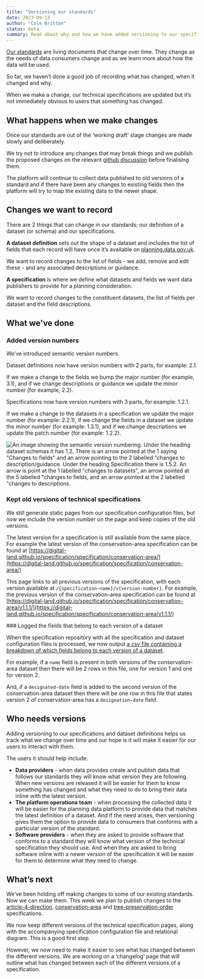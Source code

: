 ```yaml
---
title: "Versioning our standards"
date: 2023-09-13
author: "Colm Britton"
status: beta
summary: Read about why and how we have added versioning to our specifications and dataset definitions.
---
```


[Our standards](https://digital-land.github.io/specification/specification/) are living documents that change over time. They change as the needs of data consumers change and as we learn more about how the data will be used.

So far, we haven’t done a good job of recording what has changed, when it changed and why.

When we make a change, our technical specifications are updated but it’s not immediately obvious to users that something has changed.

## What happens when we make changes

Once our standards are out of the ‘working draft’ stage changes are made slowly and deliberately.

We try not to introduce any changes that may break things and we publish the proposed changes on the relevant [github discussion](https://github.com/digital-land/data-standards-backlog/discussions/) before finalising them.

The platform will continue to collect data published to old versions of a standard and if there have been any changes to existing fields then the platform will try to map the existing data to the newer shape.

## Changes we want to record

There are 2 things that can change in our standards; our definition of a dataset (or schema) and our specifications. 

**A dataset definition** sets out the shape of a dataset and includes the list of fields that each record will have once it’s available on [planning.data.gov.uk](https://www.planning.data.gov.uk/).

We want to record changes to the list of fields - we add, remove and edit these - and any associated descriptions or guidance.

**A specification** is where we define what datasets and fields we want data publishers to provide for a planning consideration.

We want to record changes to the constituent datasets, the list of fields per dataset and the field descriptions.

## What we've done

### Added version numbers

We’ve introduced semantic version numbers.

Dataset definitions now have version numbers with 2 parts, for example: 2.1. 

If we make a change to the fields we bump the major number (for example, 3.1), and if we change descriptions or guidance we update the minor number (for example, 2.2).

Specifications now have version numbers with 3 parts, for example: 1.2.1. 

If we make a change to the datasets in a specification we update the major number (for example: 2.2.1), if we change the fields in a dataset we update the minor number (for example: 1.3.1), and if we change descriptions we update the patch number (for example: 1.2.2).

![An image showing the semantic version numbering. Under the heading dataset schemas it has 1.2. There is an arrow pointed at the 1 saying "Changes to fields" and an arrow pointing to the 2 labelled "changes to description/guidance. Under the heading Specification there is 1.5.2. An arrow is point at the 1 labelled "changes to datasets", an arrow pointed at the 5 labelled "changes to fields, and an arrow pointed at the 2 labelled "changes to descriptions.](/images/diagrams/data-standards-versioning-convention.jpg)

### Kept old versions of technical specifications

We still generate static pages from our specification configuration files, but now we include the version number on the page and keep copies of the old versions.

The latest version for a specification is still available from the same place. For example the latest version of the conservation-area specification can be found at [https://digital-land.github.io/specification/specification/conservation-area/](https://digital-land.github.io/specification/specification/conservation-area/)

This page links to all previous versions of the specification, with each version available at `/{specification-name}/v{version-number}`. For example, the previous version of the conservation-area specification can be found at [https://digital-land.github.io/specification/specification/conservation-area/v1.1.1/](https://digital-land.github.io/specification/specification/conservation-area/v1.1.1/)

### Logged the fields that belong to each version of a dataset

When the specification repository with all the specification and dataset configuration files is processed, we now output [a csv file containing a breakdown of which fields belong to each version of a dataset](https://github.com/digital-land/specification/blob/main/specification/dataset-field-version.csv).

For example, if a `name` field is present in both versions of the conservation-area dataset then there will be 2 rows in this file, one for version 1 and one for version 2.

And, if a `designated-date` field is added to the second version of the conservation-area dataset then there will be one row in this file that states version 2 of conservation-area has a `designation-date` field.

## Who needs versions

Adding versioning to our specifications and dataset definitions helps us track what we change over time and our hope is it will make it easier for our users to interact with them.

The users it should help include:

* **Data providers** - when data provides create and publish data that follows our standards they will know what version they are following. When new versions are released it will be easier for them to know something has changed and what they need to do to bring their data inline with the latest version.
* **The platform operations team** - when processing the collected data it will be easier for the planning data platform to provide data that matches the latest definition of a dataset. And if the need arises, then versioning gives them the option to provide data to consumers that conforms with a particular version of the standard.
* **Software providers** - when they are asked to provide software that conforms to a standard they will know what version of the technical specification they should use. And when they are asked to bring software inline with a newer version of the specification it will be easier for them to determine what they need to change.

## What’s next

We’ve been holding off making changes to some of our existing standards. Now we can make them. This week we plan to publish changes to the [article-4-direction](https://digital-land.github.io/specification/specification/article-4-direction/), [conservation-area](https://digital-land.github.io/specification/specification/conservation-area/) and [tree-preservation-order](https://digital-land.github.io/specification/specification/tree-preservation-order/) specifications.

We now keep different versions of the technical specification pages, along with the accompanying specification configuration file and relational diagram. This is a good first step.

However, we now need to make it easier to see what has changed between the different versions. We are working on a ‘changelog’ page that will outline what has changed between each of the different versions of a specification.
